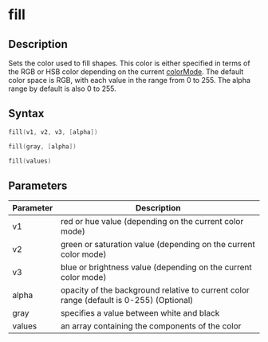 # fill

## Description

Sets the color used to fill shapes. This color is either specified in terms of the RGB or HSB color depending on the current [colorMode](colorMode). The default color space is RGB, with each value in the range from 0 to 255. The alpha range by default is also 0 to 255.

## Syntax

```c
fill(v1, v2, v3, [alpha])
```

```c
fill(gray, [alpha])
```

```c
fill(values)
```

## Parameters

| Parameter | Description                                                                             |
| --------- | --------------------------------------------------------------------------------------- |
| v1        | red or hue value (depending on the current color mode)                                  |
| v2        | green or saturation value (depending on the current color mode)                         |
| v3        | blue or brightness value (depending on the current color mode)                          |
| alpha     | opacity of the background relative to current color range (default is 0-255) (Optional) |
| gray      | specifies a value between white and black                                               |
| values    | an array containing the components of the color                                         |
